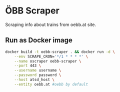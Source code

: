 # ÖBB Scraper

Scraping info about trains from oebb.at site.

## Run as Docker image

```bash
docker build -t oebb-scraper . && docker run -d \
    --env SCRAPE_CRON='*/1 * * * *' \
    --name oscraper oebb-scraper \
    --port 443 \
    --username username \
    --password password \
    --host atsd_host \
    --entity oebb.at #oebb by default
```
